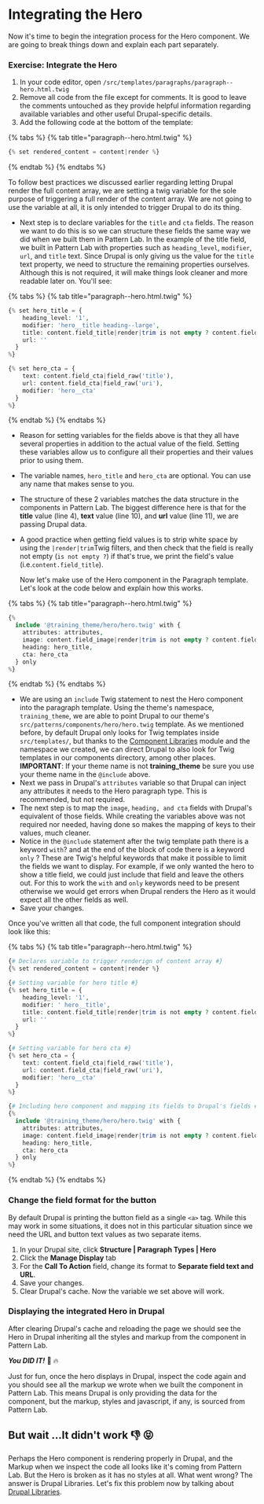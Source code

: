 # Integrating the Hero

Now it's time to begin the integration process for the Hero component. We are going to break things down and explain each part separately.

### Exercise: Integrate the Hero

1. In your code editor, open `/src/templates/paragraphs/paragraph--hero.html.twig` 
2. Remove all code from the file except for comments. It is good to leave the comments untouched as they provide helpful information regarding available variables and other useful Drupal-specific details.
3. Add the following code at the bottom of the template:

{% tabs %}
{% tab title="paragraph--hero.html.twig" %}
```php
{% set rendered_content = content|render %}
```
{% endtab %}
{% endtabs %}

To follow best practices we discussed earlier regarding letting Drupal render the full content array, we are setting a twig variable for the sole purpose of triggering a full render of the content array. We are not going to use the variable at all, it is only intended to trigger Drupal to do its thing.

* Next step is to declare variables for the `title` and `cta` fields. The reason we want to do this is so we can structure these fields the same way we did when we built them in Pattern Lab.  In the example of the title field, we built in Pattern Lab with properties such as `heading_level`, `modifier`, `url`, and `title` text.  Since Drupal is only giving us the value for the `title` text property, we need to structure the remaining properties ourselves.  Although this is not required, it will make things look cleaner and more readable later on.  You'll see:

{% tabs %}
{% tab title="paragraph--hero.html.twig" %}
```php
{% set hero_title = {
    heading_level: '1',
    modifier: 'hero__title heading--large',
    title: content.field_title|render|trim is not empty ? content.field_title,
    url: ''
  }
%}

{% set hero_cta = {
    text: content.field_cta|field_raw('title'),
    url: content.field_cta|field_raw('uri'),
    modifier: 'hero__cta'
  }
%}
```
{% endtab %}
{% endtabs %}

* Reason for setting variables for the fields above is that they all have several properties in addition to the actual value of the field. Setting these variables allow us to configure all their properties and their values prior to using them.
* The variable names, `hero_title` and `hero_cta` are optional.  You can use any name that makes sense to you.
* The structure of these 2 variables matches the data structure in the components in Pattern Lab.  The biggest difference here is that for the **title** value \(line 4\), **text** value \(line 10\), and **url** value \(line 11\), we are passing Drupal data.
* A good practice when getting field values is to strip white space by using the `|render|trim`Twig filters, and then check that the field is really not empty \(`is not empty ?`\) if that's true, we print the field's value \(i.e.`content.field_title`\).

  Now let's make use of the Hero component in the Paragraph template. Let's look at the code below and explain how this works.

{% tabs %}
{% tab title="paragraph--hero.html.twig" %}
```php
{%
  include '@training_theme/hero/hero.twig' with {
    attributes: attributes,
    image: content.field_image|render|trim is not empty ? content.field_image,
    heading: hero_title,
    cta: hero_cta
  } only
%}
```
{% endtab %}
{% endtabs %}

* We are using an `include` Twig statement to nest the Hero component into the paragraph template. Using  the  theme's namespace, `training_theme`, we are able to point  Drupal to our  theme's `src/patterns/components/hero/hero.twig`  template.  As  we mentioned before, by default Drupal only looks for Twig templates inside  `src/templates/`, but thanks to the  [Component Libraries](https://www.drupal.org/project/components) module and the namespace we created, we can direct Drupal to also look for Twig templates in our components directory, among other places.  **IMPORTANT**:  If your theme name is not **training\_theme** be sure you use your theme name in the `@include` above. 
* Next we pass in Drupal's `attributes` variable so that Drupal  can inject any attributes it needs to the Hero paragraph type.  This is recommended, but not required.
* The next step is to  map the `image`, `heading, and cta` fields with  Drupal's equivalent of those fields.  While creating the variables above was not required nor needed, having done so makes  the mapping of keys to their values, much cleaner.
* Notice in the `@include` statement after the twig template path there is a keyword `with`? and at the end of the block of code there is a keyword `only` ?   These are Twig's helpful keywords that make it possible to limit the fields we want to display.  For example, if we  only wanted the hero to show a title field,  we could just include that field and leave the others out.  For this to work the `with` and `only` keywords need to be present otherwise we would get errors when Drupal renders the Hero as it would expect all the other fields as well.
* Save your changes.

Once you've written all that code, the full component integration should look like this:

{% tabs %}
{% tab title="paragraph--hero.html.twig" %}
```php
{# Declares variable to trigger renderign of content array #}
{% set rendered_content = content|render %}

{# Setting variable for hero title #}
{% set hero_title = {
    heading_level: '1',
    modifier: ' hero__title',
    title: content.field_title|render|trim is not empty ? content.field_title,
    url: ''
  }
%}

{# Setting variable for hero cta #}
{% set hero_cta = {
    text: content.field_cta|field_raw('title'),
    url: content.field_cta|field_raw('uri'),
    modifier: 'hero__cta'
  }
%}

{# Including hero component and mapping its fields to Drupal's fields #}
{%
  include '@training_theme/hero/hero.twig' with {
    attributes: attributes,
    image: content.field_image|render|trim is not empty ? content.field_image,
    heading: hero_title,
    cta: hero_cta
  } only
%}
```
{% endtab %}
{% endtabs %}

### Change the field format for the button

By default Drupal is printing the button field as a single `<a>` tag. While this may work in some situations, it does not in this particular situation since we need the URL and button text values as two separate items.

1. In your Drupal site, click **Structure \| Paragraph Types \| Hero**
2. Click the **Manage Display** tab
3. For the **Call To Action** field, change its format to **Separate field text and URL**.  
4. Save your changes.  
5. Clear Drupal's cache.  Now the variable we set above will work.

### Displaying the integrated Hero in Drupal

After clearing Drupal's cache and reloading the page we should see the Hero in Drupal inheriting all the styles and markup from the component in Pattern Lab.

_**You DID IT!**_ 🙌 🔥

Just for fun, once the hero displays in Drupal, inspect the code again and you should see all the markup we wrote when we built the component in Pattern Lab. This means Drupal is only providing the data for the component, but the markup, styles and javascript, if any, is sourced from Pattern Lab.

## But wait ...It didn't work 👎 😝

Perhaps the Hero component is rendering properly in Drupal, and the Markup when we inspect the code all looks like it's coming from Pattern Lab. But the Hero is broken as it has no styles at all. What went wrong? The answer is Drupal Libraries. Let's fix this problem now by talking about [Drupal Libraries](drupal-libraries.md).

